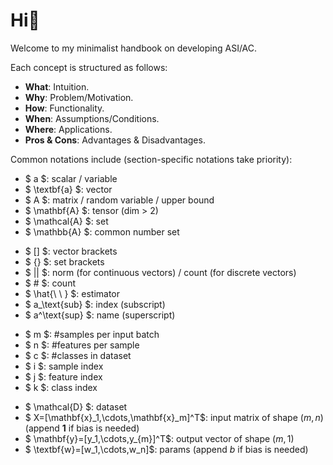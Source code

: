 # Hi👋

Welcome to my minimalist handbook on developing ASI/AC.

Each concept is structured as follows:
- **What**: Intuition.
- **Why**: Problem/Motivation.
- **How**: Functionality.
- **When**: Assumptions/Conditions.
- **Where**: Applications.
- **Pros & Cons**: Advantages & Disadvantages.

Common notations include (section-specific notations take priority):
- $ a $: scalar / variable
- $ \textbf{a} $: vector
- $ A $: matrix / random variable / upper bound
- $ \mathbf{A} $: tensor (dim > 2)
- $ \mathcal{A} $: set
- $ \mathbb{A} $: common number set
<!--  -->
- $ [] $: vector brackets
- $ \{\} $: set brackets
- $ || $: norm  (for continuous vectors) / count (for discrete vectors)
- $ \# $: count
- $ \hat{\ \ } $: estimator
- $ a_\text{sub} $: index (subscript)
- $ a^\text{sup} $: name (superscript)
<!--  -->
- $ m $: #samples per input batch
- $ n $: #features per sample
- $ c $: #classes in dataset
- $ i $: sample index
- $ j $: feature index
- $ k $: class index
<!--  -->
- $ \mathcal{D} $: dataset
- $ X=[\mathbf{x}_1,\cdots,\mathbf{x}_m]^T$: input matrix of shape $(m,n)$ (append $\textbf{1}$ if bias is needed)
- $ \mathbf{y}=[y_1,\cdots,y_{m}]^T$: output vector of shape $(m,1)$
- $ \textbf{w}=[w_1,\cdots,w_n]$: params (append $b$ if bias is needed)